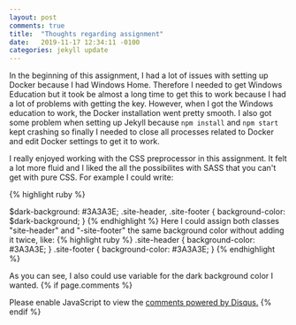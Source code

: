 ```yaml
---
layout: post
comments: true
title:  "Thoughts regarding assignment"
date:   2019-11-17 12:34:11 -0100
categories: jekyll update
---
```


In the beginning of this assignment, I had a lot of issues with setting up Docker because I had Windows Home. Therefore I needed to get Windows Education but it took be almost a long time to get this to work because I had a lot of problems with getting the key. However, when I got the Windows education to work, the Docker installation went pretty smooth. I also got some problem when setting up Jekyll because `npm install` and `npm start` kept crashing so finally I needed to close all processes related to Docker and edit Docker settings to get it to work.

I really enjoyed working with the CSS preprocessor in this assignment. It felt a lot more fluid and I liked the all the possibilites with SASS that you can't get with pure CSS. For example I could write:

{% highlight ruby %}

$dark-background: #3A3A3E;
.site-header, .site-footer {
        background-color: $dark-background;
    }
{% endhighlight %}
Here I could assign both classes "site-header" and "-site-footer" the same background color without adding it twice, like:
{% highlight ruby %}
.site-header {
  background-color: #3A3A3E;
}
.site-footer {
    background-color: #3A3A3E;
}
{% endhighlight %}

As you can see, I also could use variable for the dark background color I wanted.
{% if page.comments %}
<div id="disqus_thread"></div>
<script>

/**
*  RECOMMENDED CONFIGURATION VARIABLES: EDIT AND UNCOMMENT THE SECTION BELOW TO INSERT DYNAMIC VALUES FROM YOUR PLATFORM OR CMS.
*  LEARN WHY DEFINING THESE VARIABLES IS IMPORTANT: https://disqus.com/admin/universalcode/#configuration-variables*/
/*
var disqus_config = function () {
this.page.url = PAGE_URL;  // Replace PAGE_URL with your page's canonical URL variable
this.page.identifier = PAGE_IDENTIFIER; // Replace PAGE_IDENTIFIER with your page's unique identifier variable
};
*/
(function() { // DON'T EDIT BELOW THIS LINE
var d = document, s = d.createElement('script');
s.src = 'https://riccar87.disqus.com/embed.js';
s.setAttribute('data-timestamp', +new Date());
(d.head || d.body).appendChild(s);
})();
</script>
<noscript>Please enable JavaScript to view the <a href="https://disqus.com/?ref_noscript">comments powered by Disqus.</a></noscript>    
{% endif %}

